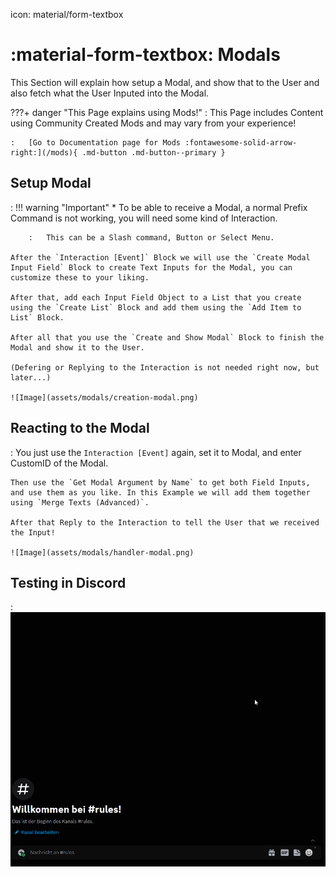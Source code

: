 icon: material/form-textbox

<meta content="Modals - DBB Documentation" property="og:title" />
<meta content="A Modal is a box that appears after a Interaction where the user can fill infos." property="og:description" />
<meta content="https://dbb.software/" property="og:url" />
<meta content="https://raw.githubusercontent.com/XCraftTM/DBBDocs/refs/heads/main/docs/assets/favicon.png" property="og:image" />
<meta content="#292e4a" data-react-helmet="true" name="theme-color" />

# :material-form-textbox: Modals
This Section will explain how setup a Modal, and show that to the User and also fetch what the User Inputed into the Modal.

???+ danger "This Page explains using Mods!"
    :   This Page includes Content using Community Created Mods and may vary from your experience!

    :   [Go to Documentation page for Mods :fontawesome-solid-arrow-right:](/mods){ .md-button .md-button--primary }

## Setup Modal
:   !!! warning "Important"
        * To be able to receive a Modal, a normal Prefix Command is not working, you will need some kind of Interaction. 
        
        :   This can be a Slash command, Button or Select Menu.  

    After the `Interaction [Event]` Block we will use the `Create Modal Input Field` Block to create Text Inputs for the Modal, you can customize these to your liking.  

    After that, add each Input Field Object to a List that you create using the `Create List` Block and add them using the `Add Item to List` Block.  

    After all that you use the `Create and Show Modal` Block to finish the Modal and show it to the User.  

    (Defering or Replying to the Interaction is not needed right now, but later...)  

    ![Image](assets/modals/creation-modal.png)

## Reacting to the Modal
:   You just use the `Interaction [Event]` again, set it to Modal, and enter CustomID of the Modal.  

    Then use the `Get Modal Argument by Name` to get both Field Inputs, and use them as you like. In this Example we will add them together using `Merge Texts (Advanced)`.  

    After that Reply to the Interaction to tell the User that we received the Input!  

    ![Image](assets/modals/handler-modal.png)

## Testing in Discord

:   ![GIF](assets/modals/testing-in-discord.gif)